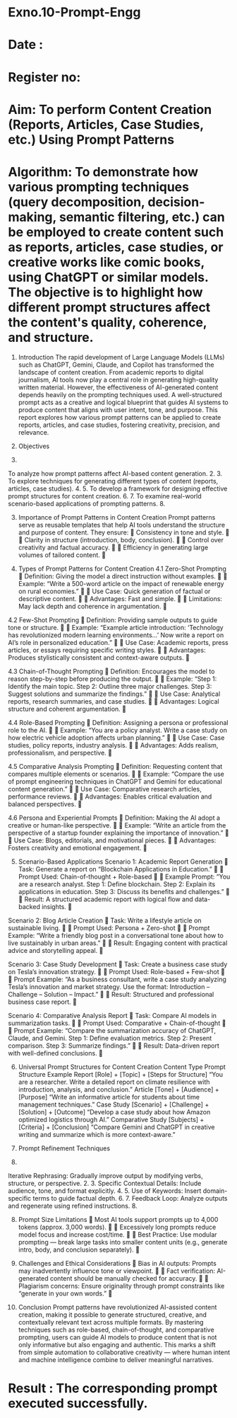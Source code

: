# Exno.10-Prompt-Engg
# Date : 
# Register no:
# Aim: To perform Content Creation (Reports, Articles, Case Studies, etc.) Using Prompt Patterns

# Algorithm: To demonstrate how various prompting techniques (query decomposition, decision-making, semantic filtering, etc.) can be employed to create content such as reports, articles, case studies, or creative works like comic books, using ChatGPT or similar models. The objective is to highlight how different prompt structures affect the content's quality, coherence, and structure.
1. Introduction
The rapid development of Large Language Models (LLMs) such as ChatGPT, Gemini, Claude, and Copilot has transformed the landscape of content creation. From academic reports to digital journalism, AI tools now play a central role in generating high-quality written material.
However, the effectiveness of AI-generated content depends heavily on the prompting techniques used. A well-structured prompt acts as a creative and logical blueprint that guides AI systems to produce content that aligns with user intent, tone, and purpose.
This report explores how various prompt patterns can be applied to create reports, articles, and case studies, fostering creativity, precision, and relevance.

2. Objectives
1.
To analyze how prompt patterns affect AI-based content generation.
2.
3.
To explore techniques for generating different types of content (reports, articles, case studies).
4.
5.
To develop a framework for designing effective prompt structures for content creation.
6.
7.
To examine real-world scenario-based applications of prompting patterns.
8.

3. Importance of Prompt Patterns in Content Creation
Prompt patterns serve as reusable templates that help AI tools understand the structure and purpose of content.
They ensure:

Consistency in tone and style.


Clarity in structure (introduction, body, conclusion).


Control over creativity and factual accuracy.


Efficiency in generating large volumes of tailored content.


4. Types of Prompt Patterns for Content Creation
4.1 Zero-Shot Prompting

Definition: Giving the model a direct instruction without examples.


Example:
“Write a 500-word article on the impact of renewable energy on rural economies.”


Use Case: Quick generation of factual or descriptive content.


Advantages: Fast and simple.


Limitations: May lack depth and coherence in argumentation.


4.2 Few-Shot Prompting

Definition: Providing sample outputs to guide tone or structure.


Example:
“Example article introduction: ‘Technology has revolutionized modern learning environments…’
Now write a report on AI’s role in personalized education.”


Use Case: Academic reports, press articles, or essays requiring specific writing styles.


Advantages: Produces stylistically consistent and context-aware outputs.


4.3 Chain-of-Thought Prompting

Definition: Encourages the model to reason step-by-step before producing the output.


Example:
“Step 1: Identify the main topic.
Step 2: Outline three major challenges.
Step 3: Suggest solutions and summarize the findings.”


Use Case: Analytical reports, research summaries, and case studies.


Advantages: Logical structure and coherent argumentation.


4.4 Role-Based Prompting

Definition: Assigning a persona or professional role to the AI.


Example:
“You are a policy analyst. Write a case study on how electric vehicle adoption affects urban planning.”


Use Case: Case studies, policy reports, industry analysis.


Advantages: Adds realism, professionalism, and perspective.


4.5 Comparative Analysis Prompting

Definition: Requesting content that compares multiple elements or scenarios.


Example:
“Compare the use of prompt engineering techniques in ChatGPT and Gemini for educational content generation.”


Use Case: Comparative research articles, performance reviews.


Advantages: Enables critical evaluation and balanced perspectives.


4.6 Persona and Experiential Prompts

Definition: Making the AI adopt a creative or human-like perspective.


Example:
“Write an article from the perspective of a startup founder explaining the importance of innovation.”


Use Case: Blogs, editorials, and motivational pieces.


Advantages: Fosters creativity and emotional engagement.


5. Scenario-Based Applications
Scenario 1: Academic Report Generation

Task: Generate a report on “Blockchain Applications in Education.”


Prompt Used: Chain-of-thought + Role-based


Example Prompt:
“You are a research analyst. Step 1: Define blockchain. Step 2: Explain its applications in education. Step 3: Discuss its benefits and challenges.”


Result: A structured academic report with logical flow and data-backed insights.


Scenario 2: Blog Article Creation

Task: Write a lifestyle article on sustainable living.


Prompt Used: Persona + Zero-shot


Prompt Example:
“Write a friendly blog post in a conversational tone about how to live sustainably in urban areas.”


Result: Engaging content with practical advice and storytelling appeal.


Scenario 3: Case Study Development

Task: Create a business case study on Tesla’s innovation strategy.


Prompt Used: Role-based + Few-shot


Prompt Example:
“As a business consultant, write a case study analyzing Tesla’s innovation and market strategy. Use the format: Introduction – Challenge – Solution – Impact.”


Result: Structured and professional business case report.


Scenario 4: Comparative Analysis Report

Task: Compare AI models in summarization tasks.


Prompt Used: Comparative + Chain-of-thought


Prompt Example:
“Compare the summarization accuracy of ChatGPT, Claude, and Gemini. Step 1: Define evaluation metrics. Step 2: Present comparison. Step 3: Summarize findings.”


Result: Data-driven report with well-defined conclusions.


6. Universal Prompt Structures for Content Creation
Content Type	Prompt Structure	Example
Report	[Role] + [Topic] + [Steps for Structure]	“You are a researcher. Write a detailed report on climate resilience with introduction, analysis, and conclusion.”
Article	[Tone] + [Audience] + [Purpose]	“Write an informative article for students about time management techniques.”
Case Study	[Scenario] + [Challenge] + [Solution] + [Outcome]	“Develop a case study about how Amazon optimized logistics through AI.”
Comparative Study	[Subjects] + [Criteria] + [Conclusion]	“Compare Gemini and ChatGPT in creative writing and summarize which is more context-aware.”

7. Prompt Refinement Techniques
1.
Iterative Rephrasing: Gradually improve output by modifying verbs, structure, or perspective.
2.
3.
Specific Contextual Details: Include audience, tone, and format explicitly.
4.
5.
Use of Keywords: Insert domain-specific terms to guide factual depth.
6.
7.
Feedback Loop: Analyze outputs and regenerate using refined instructions.
8.

8. Prompt Size Limitations

Most AI tools support prompts up to 4,000 tokens (approx. 3,000 words).


Excessively long prompts reduce model focus and increase cost/time.


Best Practice: Use modular prompting — break large tasks into smaller content units (e.g., generate intro, body, and conclusion separately).


9. Challenges and Ethical Considerations

Bias in AI outputs: Prompts may inadvertently influence tone or viewpoint.


Fact verification: AI-generated content should be manually checked for accuracy.


Plagiarism concerns: Ensure originality through prompt constraints like “generate in your own words.”


10. Conclusion
Prompt patterns have revolutionized AI-assisted content creation, making it possible to generate structured, creative, and contextually relevant text across multiple formats.
By mastering techniques such as role-based, chain-of-thought, and comparative prompting, users can guide AI models to produce content that is not only informative but also engaging and authentic.
This marks a shift from simple automation to collaborative creativity — where human intent and machine intelligence combine to deliver meaningful narratives.

# Result :  The corresponding prompt executed successfully.
